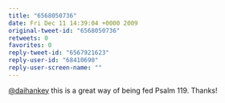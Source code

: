 ```yaml
---
title: "6568050736"
date: Fri Dec 11 14:39:04 +0000 2009
original-tweet-id: "6568050736"
retweets: 0
favorites: 0
reply-tweet-id: "6567921623"
reply-user-id: "68410690"
reply-user-screen-name: ""
---
```

<a href="https://twitter.com/daihankey">@daihankey</a> this is a great way of being fed Psalm 119. Thanks!
